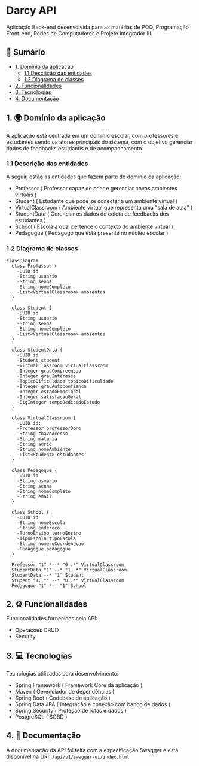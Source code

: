 # Darcy API
Aplicação Back-end desenvolvida para as matérias de POO, Programação Front-end, Redes de Computadores e Projeto Integrador III.

## 📖 Sumário
- [1. Domínio da aplicação](#1--domínio-da-aplicação)
  - [1.1 Descrição das entidades](#11-descrição-das-entidades)
  - [1.2 Diagrama de classes](#12-diagrama-de-classes)
- [2. Funcionalidades](#2--funcionalidades)
- [3. Tecnologias](#3--tecnologias)
- [4. Documentação](#5--documentação)

## 1. 🌍 Domínio da aplicação
A aplicação está centrada em um domínio escolar, com professores e estudantes sendo os atores principais do sistema, com o objetivo gerenciar dados de feedbacks estudantis e de acompanhamento.

### 1.1 Descrição das entidades
A seguir, estão as entidades que fazem parte do domínio da aplicação:
- Professor ( Professor capaz de criar e gerenciar novos ambientes virtuais )
- Student ( Estudante que pode se conectar a um ambiente virtual )
- VirtualClassroom ( Ambiente virtual que representa uma "sala de aula" )
- StudentData ( Gerenciar os dados de coleta de feedbacks dos estudantes )
- School ( Escola a qual pertence o contexto do ambiente virtual )
- Pedagogue ( Pedagogo que está presente no núcleo escolar )

### 1.2 Diagrama de classes

```mermaid
classDiagram
  class Professor {
    -UUID id
    -String usuario
    -String senha
    -String nomeCompleto
    -List<VirtualClassroom> ambientes
  }

  class Student {
    -UUID id
    -String usuario
    -String senha
    -String nomeCompleto
    -List<VirtualClassroom> ambientes
  }

  class StudentData {
    -UUID id
    -Student student
    -VirtualClassroom virtualClassroom
    -Integer grauCompreensao
    -Integer grauInteresse
    -TopicoDificuldade topicoDificuldade
    -Integer grauAutoconfianca
    -Integer estadoEmocional
    -Integer satisfacaoGeral
    -BigInteger tempoDedicadoEstudo
  }

  class VirtualClassroom {
    -UUID id;
    -Professor professorDono
    -String chaveAcesso
    -String materia
    -String serie
    -String nomeAmbiente
    -List<Student> estudantes
  }

  class Pedagogue {
    -UUID id
    -String usuario
    -String senha
    -String nomeCompleto
    -String email
  }

  class School {
    -UUID id
    -String nomeEscola
    -String endereco
    -TurnoEnsino turnoEnsino
    -TipoEscola tipoEscola
    -String numeroCoordenacao
    -Pedagogue pedagogue
  }

  Professor "1" *--* "0..*" VirtualClassroom
  StudentData "1" --* "1..*" VirtualClassroom
  StudentData --* "1" Student
  Student "1..*" --* "0..*" VirtualClassroom
  Pedagogue "1" *-- "1" School
```

## 2. ⚙️ Funcionalidades
Funcionalidades fornecidas pela API:
- Operações CRUD
- Security

## 3. 💻 Tecnologias
Tecnologias utilizadas para desenvolvimento:
- Spring Framework ( Framework Core da aplicação )
- Maven ( Gerenciador de dependências )
- Spring Boot ( Codebase da aplicação )
- Spring Data JPA ( Integração e conexão com banco de dados )
- Spring Security ( Proteção de rotas e dados )
- PostgreSQL ( SGBD )

## 4. 📝 Documentação
A documentação da API foi feita com a especificação Swagger e está disponível na URI: ``/api/v1/swagger-ui/index.html``
